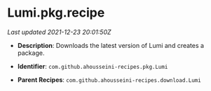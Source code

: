 # Lumi.pkg.recipe

_Last updated 2021-12-23 20:01:50Z_

- **Description**: Downloads the latest version of Lumi and creates a package.

- **Identifier**: `com.github.ahousseini-recipes.pkg.Lumi`

- **Parent Recipes**: `com.github.ahousseini-recipes.download.Lumi`
